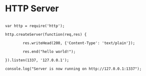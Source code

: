 # HTTP Server
<pre><code>
var http = require('http');

http.createServer(function(req,res) {

        res.writeHead(200, {'Content-Type': 'text/plain'});

        res.end("hello world!");

}).listen(1337, '127.0.0.1');

console.log("Server is now running on http://127.0.0.1:1337");

</code></pre>